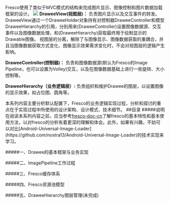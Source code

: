   Fresco使用了类似于MVC模式的结构来完成图片显示、图像控制和图片数据加载框架的设计。
  ![](https://github.com/icemoonlol/fresco-research-stuff/blob/master/main-stuff/img/fresco_mvc.png)
  __DraweeView(视图层)：__
  负责图片显示以及交互事件的转发。DraweeView通过一个DraweeHolder对象持有对控制器DraweeController和模型DraweeHierarchy的引用，分别用来(DraweeController)设置图像数据源、交互事件以及图像数据处理，和(DraweeHierarchy)获取最终用于绘制显示的Drawable图像。
  视图层的分离，解除了与图像显示、图像数据获取的重耦合，并且当图像数据获取方式变化、图像显示效果需求变化时，不会对视图层的逻辑产生影响。
  
  __DraweeController(控制器)：__
  负责和图像数据源(默认为Fresco的Image Pipeline，也可以设置为Volley)交互，以及在图像数据基础上进行一些旋转、大小控制等。
  
  __DraweeHierarchy（业务逻辑层）:__
  负责组织和维护Drawee的图层，以设置图像的显示效果，如占位图、圆角等。
  
  本系列内容主要分析默认配置下，Fresco的业务逻辑实现过程，分析和探讨的重点在于实现过程中所使用的设计架构、设计模式、技术细节。
  ##目录
  #####说明
  在阅读本系列内容之前，应当参考[fresco-doc-cn](http://fresco-cn.org/docs/concepts.html#_)了解fresco的基本特性和基本使用方法，以对fresco的分析有着更深的理解和体会。此外，如果有兴趣，不妨可以对比[Android-Universal-Image-Loader](https://github.com/nostra13/Android-Universal-Image-Loader)的技术实现来学习。
  
  #####一、Drawee的基本框架与业务实现
  
  #####二、ImagePipeline工作过程
  
  #####三、Fresco缓存体系
  
  #####四、Fresco资源池模型
  
  #####五、DraweeHierarchy图层管理(未完成)
 

